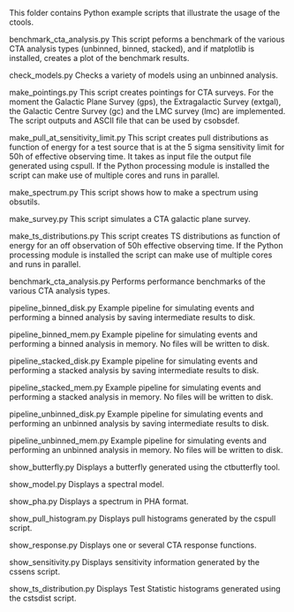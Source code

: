 This folder contains Python example scripts that illustrate the
usage of the ctools.

benchmark_cta_analysis.py
  This script peforms a benchmark of the various CTA analysis types
  (unbinned, binned, stacked), and if matplotlib is installed, creates
  a plot of the benchmark results.

check_models.py
  Checks a variety of models using an unbinned analysis.

make_pointings.py
  This script creates pointings for CTA surveys. For the moment the
  Galactic Plane Survey (gps), the Extragalactic Survey (extgal),
  the Galactic Centre Survey (gc) and the LMC survey (lmc) are
  implemented. The script outputs and ASCII file that can be used by
  csobsdef.

make_pull_at_sensitivity_limit.py
  This script creates pull distributions as function of energy
  for a test source that is at the 5 sigma sensitivity limit for
  50h of effective observing time. It takes as input file the
  output file generated using cspull.
  If the Python processing module is installed the script can make
  use of multiple cores and runs in parallel.

make_spectrum.py
  This script shows how to make a spectrum using obsutils.

make_survey.py
  This script simulates a CTA galactic plane survey.

make_ts_distributions.py
  This script creates TS distributions as function of energy for
  an off observation of 50h effective observing time.
  If the Python processing module is installed the script can make
  use of multiple cores and runs in parallel.

benchmark_cta_analysis.py
  Performs performance benchmarks of the various CTA analysis types.

pipeline_binned_disk.py
  Example pipeline for simulating events and performing a binned
  analysis by saving intermediate results to disk.

pipeline_binned_mem.py
  Example pipeline for simulating events and performing a binned
  analysis in memory. No files will be written to disk.

pipeline_stacked_disk.py
  Example pipeline for simulating events and performing a stacked
  analysis by saving intermediate results to disk.

pipeline_stacked_mem.py
  Example pipeline for simulating events and performing a stacked
  analysis in memory. No files will be written to disk.

pipeline_unbinned_disk.py
  Example pipeline for simulating events and performing an unbinned
  analysis by saving intermediate results to disk.

pipeline_unbinned_mem.py
  Example pipeline for simulating events and performing an unbinned
  analysis in memory. No files will be written to disk.

show_butterfly.py
  Displays a butterfly generated using the ctbutterfly tool.

show_model.py
  Displays a spectral model.

show_pha.py
  Displays a spectrum in PHA format.

show_pull_histogram.py
  Displays pull histograms generated by the cspull script.

show_response.py
  Displays one or several CTA response functions.

show_sensitivity.py
  Displays sensitivity information generated by the cssens script.

show_ts_distribution.py
  Displays Test Statistic histograms generated using the cstsdist
  script.
